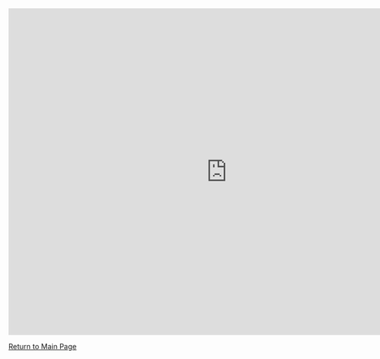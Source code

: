 <iframe src="https://data.oecd.org/chart/6Blt" width="860" height="645" style="border: 0" mozallowfullscreen="true" webkitallowfullscreen="true" allowfullscreen="true"><a href="https://data.oecd.org/chart/6Blt" target="_blank">OECD Chart: General government debt, Total, % of GDP, Annual, 2020</a></iframe>

[Return to Main Page](/README.md)
